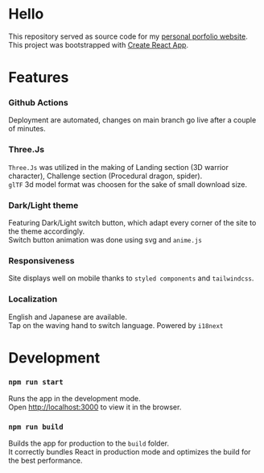 # Hello

This repository served as source code for my [personal porfolio website](https://hucancode.github.io).</br>
This project was bootstrapped with [Create React App](https://github.com/facebook/create-react-app).

# Features

### Github Actions
Deployment are automated, changes on main branch go live after a couple of minutes.

### Three.Js
`Three.Js` was utilized in the making of Landing section (3D warrior character), Challenge section (Procedural dragon, spider).</br>
`glTF` 3d model format was choosen for the sake of small download size.

### Dark/Light theme
Featuring Dark/Light switch button, which adapt every corner of the site to the theme accordingly.<br/>
Switch button animation was done using svg and `anime.js`

### Responsiveness
Site displays well on mobile thanks to `styled components` and `tailwindcss`.

### Localization
English and Japanese are available. <br/>
Tap on the waving hand to switch language. Powered by `i18next`

# Development

### `npm run start`
Runs the app in the development mode.\
Open [http://localhost:3000](http://localhost:3000) to view it in the browser.
### `npm run build`
Builds the app for production to the `build` folder.\
It correctly bundles React in production mode and optimizes the build for the best performance.
